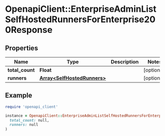 # OpenapiClient::EnterpriseAdminListSelfHostedRunnersForEnterprise200Response

## Properties

| Name | Type | Description | Notes |
| ---- | ---- | ----------- | ----- |
| **total_count** | **Float** |  | [optional] |
| **runners** | [**Array&lt;SelfHostedRunners&gt;**](SelfHostedRunners.md) |  | [optional] |

## Example

```ruby
require 'openapi_client'

instance = OpenapiClient::EnterpriseAdminListSelfHostedRunnersForEnterprise200Response.new(
  total_count: null,
  runners: null
)
```

